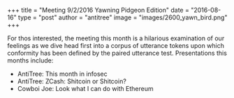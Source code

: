 +++
title = "Meeting 9/2/2016 Yawning Pidgeon Edition"
date = "2016-08-16"
type = "post"
author = "antitree"
image = "images/2600_yawn_bird.png"
+++



For thos interested, the meeting this month is a hilarious examination
of our feelings as we dive head first into a corpus of utterance tokens
upon which conformity has been defined by the paired utterance test.
Presentations this months include:

* AntiTree: This month in infosec
* AntiTree: ZCash: Shitcoin or Shitcoin?
* Cowboi Joe: Look what I can do with Ethereum

